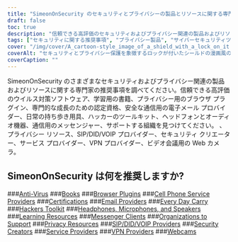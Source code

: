 ```yaml
---
title: "SimeonOnSecurity のセキュリティとプライバシーの製品とリソースに関する専門家の推奨事項"
draft: false
toc: true
description: "信頼できる高評価のセキュリティおよびプライバシー関連の製品およびリソースに関する SimeonOnSecurity の専門家の推奨事項をご覧ください。"
tags: ["セキュリティに関する推奨事項", "プライバシー製品", "サイバーセキュリティツール", "データ保護", "インターネットのプライバシー", "ウイルス対策", "本", "ブラウザプラグイン", "認証", "電子メールプロバイダー", "毎日持ち歩く", "ハッカーツールキット", "ヘッドフォン", "マイク", "スピーカー", "学習リソース", "メッセンジャークライアント", "支援する団体", "プライバシーリソース", "SIP DID VOIP プロバイダー"]
cover: "/img/cover/A_cartoon-style_image_of_a_shield_with_a_lock_on_it.png"
coverAlt: "セキュリティとプライバシー保護を象徴するロックが付いたシールドの漫画風の画像。背景にラップトップまたはモバイル デバイスが表示されます。"
coverCaption: ""
---
```


SimeonOnSecurity のさまざまなセキュリティおよびプライバシー関連の製品およびリソースに関する専門家の推奨事項を調べてください。信頼できる高評価のウイルス対策ソフトウェア、学習用の書籍、プライバシー用のブラウザ プラグイン、専門的な成長のための認定資格、安全な通信用の電子メール プロバイダー、日常の持ち歩き用具、ハッカーのツールキット、ヘッドフォンとオーディオ機器、通信用のメッセンジャー、サポートする組織を見つけてください。 、プライバシー リソース、SIP/DID/VOIP プロバイダー、セキュリティ クリエーター、サービス プロバイダー、VPN プロバイダー、ビデオ会議用の Web カメラ。

## SimeonOnSecurity は何を推奨しますか?

###[Anti-Virus](/recommendations/anti-virus)
###[Books](/recommendations/books)
###[Browser Plugins](/recommendations/browser_plugins)
###[Cell Phone Service Providers](/recommendations/cell-phone-service-providers)
###[Certifications](/recommendations/certifications)
###[Email Providers](/recommendations/email)
###[Every Day Carry](/recommendations/edc)
###[Hackers Toolkit](/recommendations/hacker_hardware)
###[Headphones, Microphones, and Speakers](/recommendations/audio)
###[Learning Resources](/recommendations/learning_resources)
###[Messenger Clients](/recommendations/messengers)
###[Organizations to Support](/recommendations/organizations)
###[Privacy Resources](/recommendations/privacy)
###[SIP/DID/VOIP Providers](/recommendations/voip)
###[Security Creators](/recommendations/creators)
###[Service Providers](/recommendations/services)
###[VPN Providers](/recommendations/vpns)
###[Webcams](/recommendations/webcams)


